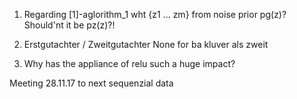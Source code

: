 1. Regarding [1]-aglorithm_1 wht {z1 ... zm} from noise
prior pg(z)? Should'nt it be pz(z)?!

2. Erstgutachter / Zweitgutachter
  None
 for ba kluver als zweit
3. Why has the appliance of relu such a huge impact?
  

Meeting 28.11.17
to next sequenzial data



